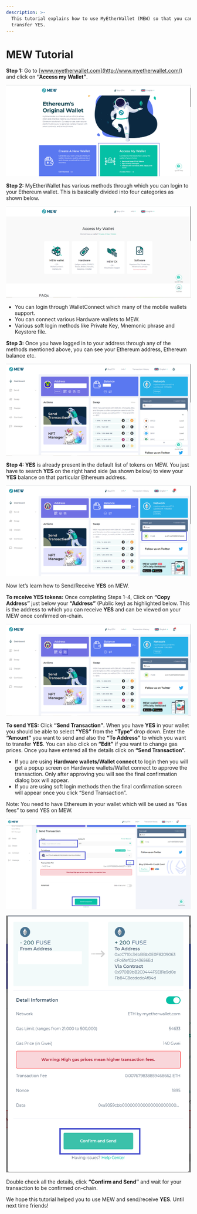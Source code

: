 ```yaml
---
description: >-
  This tutorial explains how to use MyEtherWallet (MEW) so that you can view and
  transfer YES.
---
```


# MEW Tutorial

**Step 1:** Go to [www.myetherwallet.com](http://www.myetherwallet.com/) and click on **“Access my Wallet”**.

![](../.gitbook/assets/2%20%283%29.png)

**Step 2:** MyEtherWallet has various methods through which you can login to your Ethereum wallet. This is basically divided into four categories as shown below.

![](../.gitbook/assets/1%20%282%29.png)

* You can login through WalletConnect which many of the mobile wallets support.
* You can connect various Hardware wallets to MEW.
* Various soft login methods like Private Key, Mnemonic phrase and Keystore file.

**Step 3:** Once you have logged in to your address through any of the methods mentioned above, you can see your Ethereum address, Ethereum balance etc.

![](../.gitbook/assets/6%20%283%29.png)

**Step 4: YES** is already present in the default list of tokens on MEW. You just have to search **YES** on the right hand side \(as shown below\) to view your **YES** balance on that particular Ethereum address.

![](../.gitbook/assets/7%20%282%29.png)

Now let’s learn how to Send/Receive **YES** on MEW.

**To receive YES tokens:** Once completing Steps 1-4, Click on **“Copy Address”** just below your **“Address”** \(Public key\) as highlighted below. This is the address to which you can receive **YES** and can be viewed on your MEW once confirmed on-chain.

![](../.gitbook/assets/8.png)

**To send YES:** Click **“Send Transaction”**. When you have **YES** in your wallet you should be able to select **“YES”** from the **“Type”** drop down. Enter the **“Amount”** you want to send and also the **“To Address”** to which you want to transfer **YES**. You can also click on **“Edit”** if you want to change gas prices. Once you have entered all the details click on **“Send Transaction”.**

* If you are using **Hardware wallets/Wallet connect** to login then you will get a popup screen on Hardware wallets/Wallet connect to approve the transaction. Only after approving you will see the final confirmation dialog box will appear.
*  If you are using soft login methods then the final confirmation screen will appear once you click “Send Transaction”.

Note: You need to have Ethereum in your wallet which will be used as “Gas fees” to send YES on MEW.

![](../.gitbook/assets/9%20%282%29.png)

![](../.gitbook/assets/10%20%281%29.png)

Double check all the details, click **“Confirm and Send”** and wait for your transaction to be confirmed on-chain.

We hope this tutorial helped you to use MEW and send/receive **YES**. Until next time friends!

